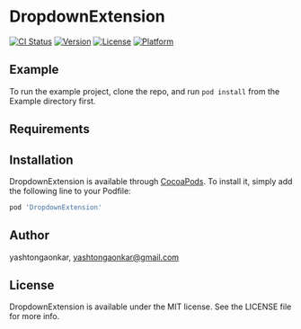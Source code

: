 # DropdownExtension

[![CI Status](https://img.shields.io/travis/yashtongaonkar/DropdownExtension.svg?style=flat)](https://travis-ci.org/yashtongaonkar/DropdownExtension)
[![Version](https://img.shields.io/cocoapods/v/DropdownExtension.svg?style=flat)](https://cocoapods.org/pods/DropdownExtension)
[![License](https://img.shields.io/cocoapods/l/DropdownExtension.svg?style=flat)](https://cocoapods.org/pods/DropdownExtension)
[![Platform](https://img.shields.io/cocoapods/p/DropdownExtension.svg?style=flat)](https://cocoapods.org/pods/DropdownExtension)

## Example

To run the example project, clone the repo, and run `pod install` from the Example directory first.

## Requirements

## Installation

DropdownExtension is available through [CocoaPods](https://cocoapods.org). To install
it, simply add the following line to your Podfile:

```ruby
pod 'DropdownExtension'
```

## Author

yashtongaonkar, yashtongaonkar@gmail.com

## License

DropdownExtension is available under the MIT license. See the LICENSE file for more info.
